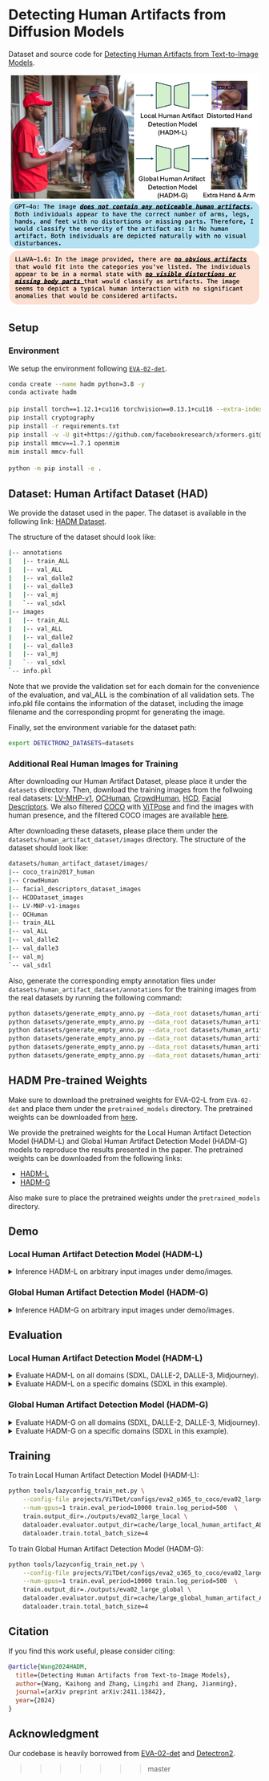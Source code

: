 # Detecting Human Artifacts from Diffusion Models

Dataset and source code for [Detecting Human Artifacts from Text-to-Image Models](https://arxiv.org/abs/2411.13842).

![summary_tab](figure/teaser.png)

## Setup

### Environment

We setup the environment following [``EVA-02-det``](https://github.com/baaivision/EVA/tree/master/EVA-02/det#setup).

```bash
conda create --name hadm python=3.8 -y
conda activate hadm

pip install torch==1.12.1+cu116 torchvision==0.13.1+cu116 --extra-index-url https://download.pytorch.org/whl/cu116
pip install cryptography
pip install -r requirements.txt
pip install -v -U git+https://github.com/facebookresearch/xformers.git@v0.0.18#egg=xformers
pip install mmcv==1.7.1 openmim
mim install mmcv-full

python -m pip install -e .
```

## Dataset: Human Artifact Dataset (HAD)

We provide the dataset used in the paper. The dataset is available in the following link: [HADM Dataset](https://www.dropbox.com/scl/fi/823u0q183t0oamaxcg4qv/human_artifact_dataset.zip?rlkey=nbz2vvg14av43h66ac1p7kbvb&st=9e8q0gcf&dl=0). 

The structure of the dataset should look like:
```bash
|-- annotations
|   |-- train_ALL
|   |-- val_ALL
|   |-- val_dalle2
|   |-- val_dalle3
|   |-- val_mj
|   `-- val_sdxl
|-- images
|   |-- train_ALL
|   |-- val_ALL
|   |-- val_dalle2
|   |-- val_dalle3
|   |-- val_mj
|   `-- val_sdxl
`-- info.pkl
```
Note that we provide the validation set for each domain for the convenience of the evaluation, and val_ALL is the combination of all validation sets. The info.pkl file contains the information of the dataset, including the image filename and the corresponding propmt for generating the image.

Finally, set the environment variable for the dataset path:
```bash
export DETECTRON2_DATASETS=datasets
```

### Additional Real Human Images for Training
After downloading our Human Artifact Dataset, please place it under the ``datasets`` directory. Then, download the training images from the follwoing real datasets: [LV-MHP-v1](https://drive.google.com/file/d/1hTS8QJBuGdcppFAr_bvW2tsD9hW_ptr5/view), [OCHuman](https://cg.cs.tsinghua.edu.cn/dataset/form.html?dataset=ochuman), [CrowdHuman](https://www.crowdhuman.org/download.html), [HCD](https://shijianping.me/codel/dataset.html), [Facial Descriptors](https://gtanisik.github.io/projects/hii.html). We also filtered [COCO](https://cocodataset.org/#download) with [ViTPose](https://github.com/ViTAE-Transformer/ViTPose) and find the images with human presence, and the filtered COCO images are available [here](https://www.dropbox.com/scl/fi/1oo0xeakwh5a571k8axy6/coco_train2017_human.zip?rlkey=mqvpw3pfl3wtkwirjmv51i0fb&st=pxljhi6u&dl=0).

After downloading these datasets, please place them under the ``datasets/human_artifact_dataset/images`` directory. The structure of the dataset should look like:
```bash
datasets/human_artifact_dataset/images/
|-- coco_train2017_human
|-- CrowdHuman
|-- facial_descriptors_dataset_images
|-- HCDDataset_images
|-- LV-MHP-v1-images
|-- OCHuman
|-- train_ALL
|-- val_ALL
|-- val_dalle2
|-- val_dalle3
|-- val_mj
`-- val_sdxl
```

Also, generate the corresponding empty annotation files under ``datasets/human_artifact_dataset/annotations`` for the training images from the real datasets by running the following command:

```bash
python datasets/generate_empty_anno.py --data_root datasets/human_artifact_dataset/images/coco_train2017_human
python datasets/generate_empty_anno.py --data_root datasets/human_artifact_dataset/images/CrowdHuman
python datasets/generate_empty_anno.py --data_root datasets/human_artifact_dataset/images/facial_descriptors_dataset_images
python datasets/generate_empty_anno.py --data_root datasets/human_artifact_dataset/images/HCDDataset_images
python datasets/generate_empty_anno.py --data_root datasets/human_artifact_dataset/images/LV-MHP-v1-images
python datasets/generate_empty_anno.py --data_root datasets/human_artifact_dataset/images/OCHuman
```

## HADM Pre-trained Weights

Make sure to download the pretrained weights for EVA-02-L from ``EVA-02-det`` and place them under the `pretrained_models` directory. The pretrained weights can be downloaded from [here](https://huggingface.co/Yuxin-CV/EVA-02/blob/main/eva02/det/eva02_L_coco_det_sys_o365.pth).

We provide the pretrained weights for the Local Human Artifact Detection Model (HADM-L) and Global Human Artifact Detection Model (HADM-G) models to reproduce the results presented in the paper. The pretrained weights can be downloaded from the following links:
- [HADM-L](https://www.dropbox.com/scl/fi/zwasvod906x1akzinnj3i/HADM-L_0249999.pth?rlkey=bqz5517tm8yt8l6ngzne4xejx&st=k1a1gzph&dl=0)
- [HADM-G](https://www.dropbox.com/scl/fi/bzj1m8p4cvm2vg4mai6uj/HADM-G_0249999.pth?rlkey=813x6wraigivc6qx02aut9p2r&st=n8rnb47r&dl=0)

Also make sure to place the pretrained weights under the `pretrained_models` directory.


## Demo

### Local Human Artifact Detection Model (HADM-L)

<details>
<summary>Inference HADM-L on arbitrary input images under demo/images.</summary>

```bash
python tools/lazyconfig_train_net.py --num-gpus 1 --inference \
    --config-file projects/ViTDet/configs/eva2_o365_to_coco/demo_local.py \
    train.output_dir=./outputs/demo_local \
    train.init_checkpoint=pretrained_models/HADM-L_0249999.pth \
    dataloader.train.total_batch_size=1 \
    train.model_ema.enabled=True \
    train.model_ema.use_ema_weights_for_eval_only=True \
    inference.input_dir=demo/images \
    inference.output_dir=demo/outputs/result_local
``` 

Results will be saved under ``demo/outputs/result_local``.
</details>


### Global Human Artifact Detection Model (HADM-G)


<details>
<summary>Inference HADM-G on arbitrary input images under demo/images.</summary>

```bash
python tools/lazyconfig_train_net.py --num-gpus 1 --inference \
    --config-file projects/ViTDet/configs/eva2_o365_to_coco/demo_global.py \
    train.output_dir=./outputs/demo_global \
    train.init_checkpoint=pretrained_models/HADM-G_0249999.pth \
    dataloader.train.total_batch_size=1 \
    train.model_ema.enabled=True \
    train.model_ema.use_ema_weights_for_eval_only=True \
    inference.input_dir=demo/images \
    inference.output_dir=demo/outputs/result_global
``` 

Results will be saved under ``demo/outputs/result_global``.
</details>


## Evaluation

### Local Human Artifact Detection Model (HADM-L)

<details>
<summary>Evaluate HADM-L on all domains (SDXL, DALLE-2, DALLE-3, Midjourney).</summary>

```bash
python tools/lazyconfig_train_net.py --num-gpus 1 --eval-only \
    --config-file projects/ViTDet/configs/eva2_o365_to_coco/eva02_large_local.py \
    train.output_dir=./outputs/eva02_large_local/250k_on_all_val \
    train.init_checkpoint=pretrained_models/HADM-L_0249999.pth \
    dataloader.evaluator.output_dir=cache/large_local_human_artifact_ALL_val/250k_on_all_val \
    dataloader.evaluator.dataset_name=local_human_artifact_val_ALL \
    dataloader.test.dataset.names=local_human_artifact_val_ALL \
    dataloader.train.total_batch_size=1 \
    train.model_ema.enabled=True \
    train.model_ema.use_ema_weights_for_eval_only=True 
``` 

Expected results:

```bash
Task: bbox
AP,AP50,AP75,APs,APm,APl
24.907,43.307,25.990,18.322,25.382,32.773
```
</details>


<details>
<summary>Evaluate HADM-L on a specific domains (SDXL in this example).</summary>

```bash
python tools/lazyconfig_train_net.py --num-gpus 1 --eval-only \
    --config-file projects/ViTDet/configs/eva2_o365_to_coco/eva02_large_local.py \
    train.output_dir=./outputs/eva02_large_local/250k_on_sdxl_val \
    train.init_checkpoint=pretrained_models/HADM-L_0249999.pth \
    dataloader.evaluator.output_dir=cache/large_local_human_artifact_sdxl_val/250k_on_sdxl_val \
    dataloader.evaluator.dataset_name=local_human_artifact_val_sdxl \
    dataloader.test.dataset.names=local_human_artifact_val_sdxl \
    dataloader.train.total_batch_size=1 \
    train.model_ema.enabled=True \
    train.model_ema.use_ema_weights_for_eval_only=True 
``` 

Expected results:

```bash
Task: bbox
AP,AP50,AP75,APs,APm,APl
21.141,39.529,21.372,17.813,22.557,26.149
```

To evaluate on other domains, you may also replace ``dataloader.evaluator.dataset_name`` and ``dataloader.test.dataset.names`` to ``local_human_artifact_val_<DOMAIN>`` (e.g., ``val_sdxl``, ``val_mj``, ``val_dalle2``, ``val_dalle3``).

</details>

### Global Human Artifact Detection Model (HADM-G)


<details>
<summary>Evaluate HADM-G on all domains (SDXL, DALLE-2, DALLE-3, Midjourney).</summary>

```bash
python tools/lazyconfig_train_net.py --num-gpus 1 --eval-only \
    --config-file projects/ViTDet/configs/eva2_o365_to_coco/eva02_large_global.py \
    train.output_dir=./outputs/eva02_large_global/250k_on_all_val \
    train.init_checkpoint=pretrained_models/HADM-G_0249999.pth \
    dataloader.evaluator.output_dir=cache/large_global_human_artifact_ALL_val/250k_on_all_val \
    dataloader.evaluator.dataset_name=global_human_artifact_val_ALL \
    dataloader.test.dataset.names=global_human_artifact_val_ALL \
    dataloader.train.total_batch_size=1 \
    train.model_ema.enabled=True \
    train.model_ema.use_ema_weights_for_eval_only=True 
``` 

Expected results:

```bash
Task: bbox
AP,AP50,AP75,APs,APm,APl
22.083,25.539,23.993,nan,0.000,22.332
```

</details>

<details>
<summary>Evaluate HADM-G on a specific domains (SDXL in this example).</summary>

```bash
python tools/lazyconfig_train_net.py --num-gpus 1 --eval-only \
    --config-file projects/ViTDet/configs/eva2_o365_to_coco/eva02_large_global.py \
    train.output_dir=./outputs/eva02_large_global/250k_on_sdxl_val \
    train.init_checkpoint=pretrained_models/HADM-G_0249999.pth \
    dataloader.evaluator.output_dir=cache/large_global_human_artifact_sdxl_val/250k_on_sdxl_val \
    dataloader.evaluator.dataset_name=global_human_artifact_val_sdxl \
    dataloader.test.dataset.names=global_human_artifact_val_sdxl \
    dataloader.train.total_batch_size=1 \
    train.model_ema.enabled=True \
    train.model_ema.use_ema_weights_for_eval_only=True 
``` 

Expected results:

```bash
Task: bbox
AP,AP50,AP75,APs,APm,APl
23.674,27.393,25.681,nan,0.000,23.891
```

Similarly, to evaluate on other domains, you may also replace ``dataloader.evaluator.dataset_name`` and ``dataloader.test.dataset.names`` to ``global_human_artifact_val_<DOMAIN>`` (e.g., ``val_sdxl``, ``val_mj``, ``val_dalle2``, ``val_dalle3``).

</details>

## Training

To train Local Human Artifact Detection Model (HADM-L):
```bash
python tools/lazyconfig_train_net.py \
    --config-file projects/ViTDet/configs/eva2_o365_to_coco/eva02_large_local.py \
    --num-gpus=1 train.eval_period=10000 train.log_period=500  \
    train.output_dir=./outputs/eva02_large_local \
    dataloader.evaluator.output_dir=cache/large_local_human_artifact_ALL_val \
    dataloader.train.total_batch_size=4
```

To train Global Human Artifact Detection Model (HADM-G):
```bash
python tools/lazyconfig_train_net.py \
    --config-file projects/ViTDet/configs/eva2_o365_to_coco/eva02_large_global.py \
    --num-gpus=1 train.eval_period=10000 train.log_period=500  \
    train.output_dir=./outputs/eva02_large_global \
    dataloader.evaluator.output_dir=cache/large_global_human_artifact_ALL_val \
    dataloader.train.total_batch_size=4
```


## Citation
If you find this work useful, please consider citing:
```bibtex
@article{Wang2024HADM,
  title={Detecting Human Artifacts from Text-to-Image Models},
  author={Wang, Kaihong and Zhang, Lingzhi and Zhang, Jianming},
  journal={arXiv preprint arXiv:2411.13842},
  year={2024}
}
```


## Acknowledgment
Our codebase is heavily borrowed from [EVA-02-det](https://github.com/baaivision/EVA/tree/master/EVA-02/det) and [Detectron2](https://github.com/facebookresearch/detectron2).
>>>>>>> master
